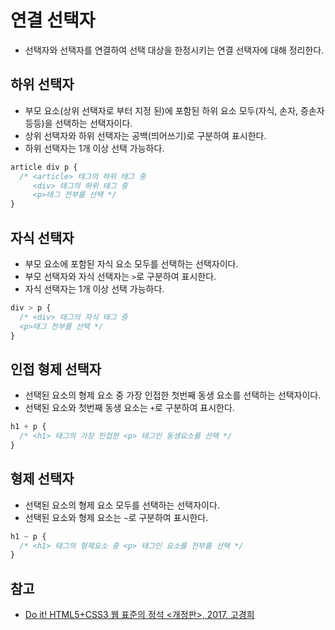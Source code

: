 # 연결 선택자

- 선택자와 선택자를 연결하여 선택 대상을 한정시키는 연결 선택자에 대해 정리한다.

## 하위 선택자

- 부모 요소(상위 선택자로 부터 지정 된)에 포함된 하위 요소 모두(자식, 손자, 증손자 등등)을 선택하는 선택자이다.
- 상위 선택자와 하위 선택자는 공백(띄어쓰기)로 구분하여 표시한다.
- 하위 선택자는 1개 이상 선택 가능하다.

```css
article div p {
  /* <article> 태그의 하위 태그 중
     <div> 태그의 하위 태그 중
     <p>태그 전부를 선택 */
}
```

## 자식 선택자

- 부모 요소에 포함된 자식 요소 모두를 선택하는 선택자이다.
- 부모 선택자와 자식 선택자는 `>`로 구분하여 표시한다.
- 자식 선택자는 1개 이상 선택 가능하다.

```css
div > p {
  /* <div> 태그의 자식 태그 중
  <p>태그 전부를 선택 */
}
```

## 인접 형제 선택자

- 선택된 요소의 형제 요소 중 가장 인접한 첫번째 동생 요소를 선택하는 선택자이다.
- 선택된 요소와 첫번째 동생 요소는 `+`로 구분하여 표시한다.

```css
h1 + p {
  /* <h1> 태그의 가장 인접한 <p> 태그인 동생요소를 선택 */
}
```

## 형제 선택자

- 선택된 요소의 형제 요소 모두를 선택하는 선택자이다.
- 선택된 요소와 형제 요소는 `~`로 구분하여 표시한다.

```css
h1 ~ p {
  /* <h1> 태그의 형제요소 중 <p> 태그인 요소를 전부를 선택 */
}
```

## 참고

- [Do it! HTML5+CSS3 웹 표준의 정석 <개정판>, 2017, 고경희](http://www.easyspub.co.kr/20_Menu/BookView/119/PUB)